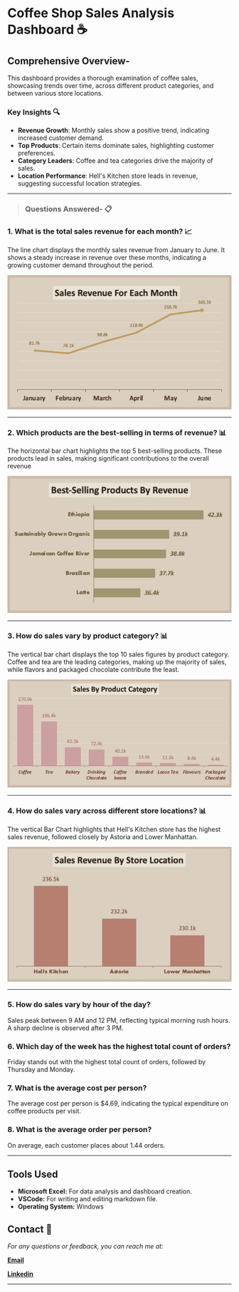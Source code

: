 # Coffee Shop Sales Analysis Dashboard ☕️

## Comprehensive Overview- 
This dashboard provides a thorough examination of coffee sales, showcasing trends over time, across different product categories, and between various store locations.


### Key Insights 🔍
- **Revenue Growth**: Monthly sales show a positive trend, indicating increased customer demand.
- **Top Products**: Certain items dominate sales, highlighting customer preferences.
- **Category Leaders**: Coffee and tea categories drive the majority of sales.
- **Location Performance**: Hell's Kitchen store leads in revenue, suggesting successful location strategies.

---

>### Questions Answered- 📋
### 1. What is the total sales revenue for each month? 📈
The line chart displays the monthly sales revenue from January to June. It shows a steady increase in revenue over these months, indicating a growing customer demand throughout the period.

![Monthly_Revenue](Images/Monthly_Revenue.jpeg)

---

### 2. Which products are the best-selling in terms of revenue? 📊
The horizontal bar chart highlights the top 5 best-selling products. These products lead in sales, making significant contributions to the overall revenue

![Best_Selling_Products](Images/Best_Selling_Products.jpeg)

---

### 3. How do sales vary by product category? 📊
The vertical bar chart displays the top 10 sales figures by product category. Coffee and tea are the leading categories, making up the majority of sales, while flavors and packaged chocolate contribute the least.

![Sales_By_Product_Category](Images/Sales_By_Product_Category.jpeg)

---

### 4. How do sales vary across different store locations? 📊
The vertical Bar Chart highlights that Hell's Kitchen store has the highest sales revenue, followed closely by Astoria and Lower Manhattan.

![Sales_By_Location](Images/Sales_By_Location.jpeg)

---

### 5. How do sales vary by hour of the day?
Sales peak between 9 AM and 12 PM, reflecting typical morning rush hours. A sharp decline is observed after 3 PM.

### 6. Which day of the week has the highest total count of orders?
Friday stands out with the highest total count of orders, followed by Thursday and Monday.

### 7. What is the average cost per person?
The average cost per person is $4.69, indicating the typical expenditure on coffee products per visit.

### 8. What is the average order per person?
On average, each customer places about 1.44 orders.

---

## Tools Used
- **Microsoft Excel:** For data analysis and dashboard creation.
- **VSCode:** For writing and editing markdown file.
- **Operating System:** Windows
## Contact 📩
*For any questions or feedback, you can reach me at:*

**[Email](mailto:ayeshazubair047@gmail.com)**

**[Linkedin](https://www.linkedin.com/in/ayeshazubair-az)**

----
